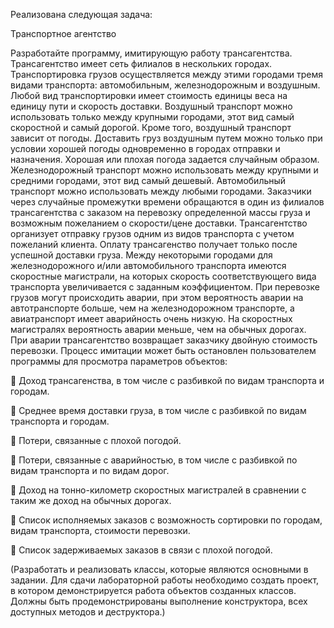 Реализована следующая задача:

Транспортное агентство

Разработайте программу, имитирующую работу трансагентства. Трансагентство имеет сеть филиалов в нескольких городах.
Транспортировка грузов осуществляется между этими городами тремя видами транспорта: автомобильным, железнодорожным и воздушным.
Любой вид транспортировки имеет стоимость единицы веса на единицу пути и скорость доставки.
Воздушный транспорт можно использовать только между крупными городами, этот вид самый скоростной и самый дорогой.
Кроме того, воздушный транспорт зависит от погоды. Доставить груз воздушным путем можно только при условии хорошей погоды одновременно в городах отправки и назначения.
Хорошая или плохая погода задается случайным образом. Железнодорожный транспорт можно использовать между крупными и средними городами, этот вид самый дешевый.
Автомобильный транспорт можно использовать между любыми городами. Заказчики через случайные промежутки времени обращаются в один из филиалов трансагентства
с заказом на перевозку определенной массы груза и возможным пожеланием о скорости/цене доставки. Трансагентство организует отправку грузов одним из видов транспорта с учетом пожеланий клиента.
Оплату трансагенство получает только после успешной доставки груза. Между некоторыми городами для железнодорожного и/или автомобильного транспорта имеются скоростные магистрали,
на которых скорость соответствующего вида транспорта увеличивается с заданным коэффициентом. При перевозке грузов могут происходить аварии,
при этом вероятность аварии на автотранспорте больше, чем на железнодорожном транспорте, а авиатранспорт имеет аварийность очень низкую.
На скоростных магистралях вероятность аварии меньше, чем на обычных дорогах. При аварии трансагентство возвращает заказчику двойную стоимость перевозки.
Процесс имитации может быть остановлен пользователем программы для просмотра параметров объектов:

 Доход трансагенства, в том числе с разбивкой по видам транспорта и городам.

 Среднее время доставки груза, в том числе с разбивкой по видам транспорта и городам.

 Потери, связанные с плохой погодой.

 Потери, связанные с аварийностью, в том числе с разбивкой по видам транспорта и по видам дорог.

 Доход на тонно-километр скоростных магистралей в сравнении с таким же доход на обычных дорогах.

 Список исполняемых заказов с возможность сортировки по городам, видам транспорта, стоимости перевозки.

 Список задерживаемых заказов в связи с плохой погодой.

(Разработать и реализовать классы, которые являются основными в задании. Для сдачи лабораторной работы необходимо создать проект, в котором демонстрируется работа объектов созданных классов.
Должны быть продемонстрированы выполнение конструктора, всех доступных методов и деструктора.)
